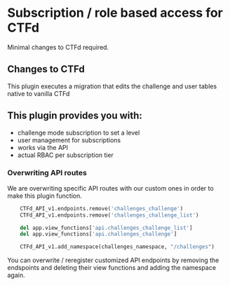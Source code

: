 # Subscription / role based access for CTFd

Minimal changes to CTFd required.

## Changes to CTFd

This plugin executes a migration that edits the challenge and user tables native to vanilla CTFd


## This plugin provides you with:
- challenge mode subscription to set a level
- user management for subscriptions
- works via the API
- actual RBAC per subscription tier

### Overwriting API routes
We are overwriting specific API routes with our custom ones in order to make this plugin function.

```python
    CTFd_API_v1.endpoints.remove('challenges_challenge')
    CTFd_API_v1.endpoints.remove('challenges_challenge_list')

    del app.view_functions['api.challenges_challenge_list']
    del app.view_functions['api.challenges_challenge']

    CTFd_API_v1.add_namespace(challenges_namespace, "/challenges")
```

You can overwrite / reregister customized API endpoints by removing the endspoints and deleting their view functions and adding the namespace again.


